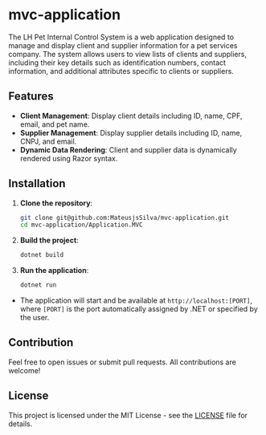 # mvc-application

The LH Pet Internal Control System is a web application designed to manage and display client and supplier information for a pet services company. The system allows users to view lists of clients and suppliers, including their key details such as identification numbers, contact information, and additional attributes specific to clients or suppliers.

## Features

- **Client Management**: Display client details including ID, name, CPF, email, and pet name.
- **Supplier Management**: Display supplier details including ID, name, CNPJ, and email.
- **Dynamic Data Rendering**: Client and supplier data is dynamically rendered using Razor syntax.

## Installation

1. **Clone the repository**:
   ```bash
   git clone git@github.com:MateusjsSilva/mvc-application.git
   cd mvc-application/Application.MVC
   ```

2. **Build the project**:
    ```bash
    dotnet build
    ```

3. **Run the application**:
    ```bash
    dotnet run
    ```

- The application will start and be available at `http://localhost:[PORT]`, where `[PORT]` is the port automatically assigned by .NET or specified by the user.

## Contribution

Feel free to open issues or submit pull requests. All contributions are welcome!

## License

This project is licensed under the MIT License - see the [LICENSE](LICENSE) file for details.